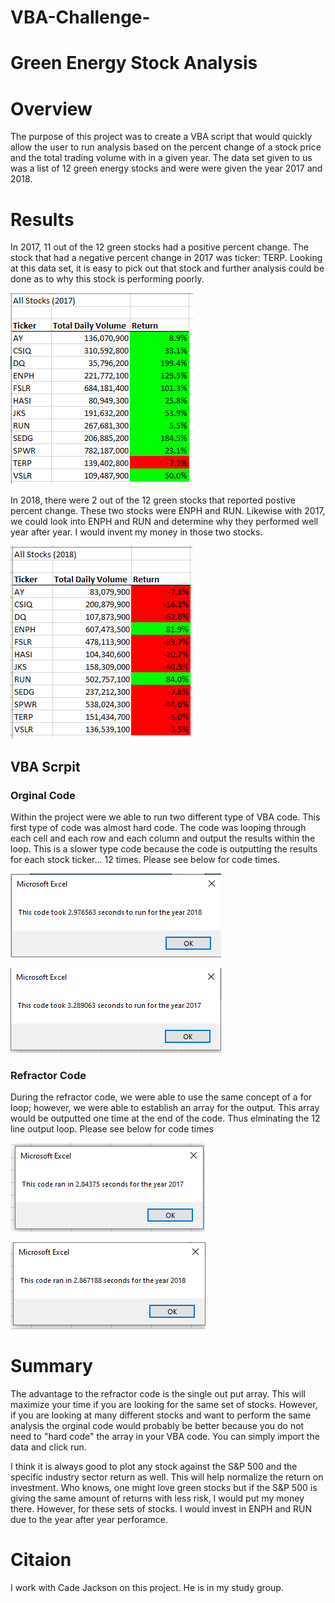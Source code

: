 # VBA-Challenge-
# Green Energy Stock Analysis 
# Overview 
The purpose of this project was to create a VBA script that would quickly allow the user to run analysis based on the percent change of a stock price and the total trading volume with in a given year. The data set given to us was a list of 12 green energy stocks and were were given the year 2017 and 2018.
# Results

In 2017, 11 out of the 12 green stocks had a positive percent change. The stock that had a negative percent change in 2017 was ticker: TERP. Looking at this data set, it is easy to pick out that stock and further analysis could be done as to why this stock is performing poorly. 

![2017 Green Stock Return](https://github.com/mccoycory/VBA-Challenge-/blob/main/Resources/Stock%20Analysis%202017.PNG)

In 2018, there were 2 out of the 12 green stocks that reported postive percent change. These two stocks were ENPH and RUN. Likewise with 2017, we could look into ENPH and RUN and determine why they performed well year after year. I would invent my money in those two stocks. 

![2018 Green Stock Return](https://github.com/mccoycory/VBA-Challenge-/blob/main/Resources/Stock%20Anaylsis%202018.PNG)

## VBA Scrpit 
### Orginal Code
Within the project were we able to run two different type of VBA code. This first type of code was almost hard code. The code was looping through each cell and each row and each column and output the results within the loop. This is a slower type code because the code is outputting the results for each stock ticker... 12 times. Please see below for code times. 

![2017 Original Code Time](https://github.com/mccoycory/VBA-Challenge-/blob/main/Resources/Orginal%20Code%202018.PNG)

![2018 Original Code Time](https://github.com/mccoycory/VBA-Challenge-/blob/main/Resources/Timer%20Original%202017.PNG)

### Refractor Code
During the refractor code, we were able to use the same concept of a for loop; however, we were able to establish an array for the output. This array would be outputted one time at the end of the code. Thus elminating the 12 line output loop. Please see below for code times

![2017 Refractor Code Time](https://github.com/mccoycory/VBA-Challenge-/blob/main/Resources/Timer%20Refractor%20Code%202017.PNG)

![2018 Reforactor Code Time](https://github.com/mccoycory/VBA-Challenge-/blob/main/Resources/Timer%20Refractor%20Code%202018.PNG)

# Summary 
The advantage to the refractor code is the single out put array. This will maximize your time if you are looking for the same set of stocks. However, if you are looking at many different stocks and want to perform the same analysis the orginal code would probably be better because you do not need to "hard code" the array in your VBA code. You can simply import the data and click run. 

I think it is always good to plot any stock against the S&P 500 and the specific industry sector return as well. This will help normalize the return on investment. Who knows, one might love green stocks but if the S&P 500 is giving the same amount of returns with less risk, I would put my money there. However, for these sets of stocks. I would invest in ENPH and RUN due to the year after year perforamce.

# Citaion 
I work with Cade Jackson on this project. He is in my study group. 
